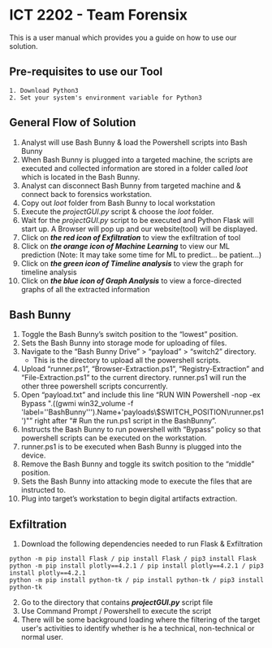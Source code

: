 # ICT 2202 - Team Forensix

This is a user manual which provides you a guide on how to use our solution. 

## Pre-requisites to use our Tool
```
1. Download Python3
2. Set your system's environment variable for Python3
```

## General Flow of Solution
1. Analyst will use Bash Bunny & load the Powershell scripts into Bash Bunny
2. When Bash Bunny is plugged into a targeted machine, the scripts are executed and collected information are stored in a folder called *loot* which is located in the Bash Bunny.
3. Analyst can disconnect Bash Bunny from targeted machine and & connect back to forensics workstation. 
4. Copy out *loot* folder from Bash Bunny to local workstation
5. Execute the *projectGUI.py* script & choose the *loot* folder.
6. Wait for the *projectGUI.py* script to be executed and Python Flask will start up. A Browser will pop up and our website(tool) will be displayed. 
7. Click on ***the red icon of Exfiltration*** to view the exfiltration of tool
8. Click on ***the orange icon of Machine Learning*** to view our ML prediction (Note: It may take some time for ML to predict... be patient...)
9. Click on ***the green icon of Timeline analysis*** to view the graph for timeline analysis
10. Click on ***the blue icon of Graph Analysis*** to view a force-directed graphs of all the extracted information 

## Bash Bunny
1. Toggle the Bash Bunny’s switch position to the “lowest” position.
2. Sets the Bash Bunny into storage mode for uploading of files.
3. Navigate to the “Bash Bunny Drive” > “payload” > “switch2” directory.
    - This is the directory to upload all the powershell scripts.
4. Upload “runner.ps1”, “Browser-Extraction.ps1”, “Registry-Extraction” and “File-Extraction.ps1” to the current directory.
runner.ps1 will run the other three powershell scripts concurrently.
5. Open “payload.txt” and include this line “RUN WIN Powershell -nop -ex Bypass ".((gwmi win32_volume -f 'label=''BashBunny''').Name+'payloads\\$SWITCH_POSITION\runner.ps1')"” right after “# Run the run.ps1 script in the BashBunny”.
6. Instructs the Bash Bunny to run powershell with “Bypass” policy so that powershell scripts can be executed on the workstation.
7. runner.ps1 is to be executed when Bash Bunny is plugged into the device.
8. Remove the Bash Bunny and toggle its switch position to the “middle” position.
9. Sets the Bash Bunny into attacking mode to execute the files that are instructed to.
10. Plug into target’s workstation to begin digital artifacts extraction.

## Exfiltration
1. Download the following dependencies needed to run Flask & Exfiltration

```
python -m pip install Flask / pip install Flask / pip3 install Flask
python -m pip install plotly==4.2.1 / pip install plotly==4.2.1 / pip3 install plotly==4.2.1
python -m pip install python-tk / pip install python-tk / pip3 install python-tk
```
2. Go to the directory that contains ***projectGUI.py*** script file
3. Use Command Prompt / Powershell to execute the script
4. There will be some background loading where the filtering of the target user's activities to identify whether is he a technical, non-technical or normal user. 
